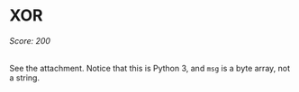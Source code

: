XOR
====
###### Score: 200

See the attachment.
Notice that this is Python 3, and `msg` is a byte array, not a string.
